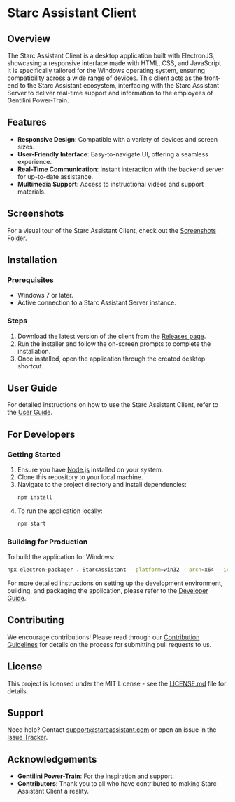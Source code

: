 # Starc Assistant Client

## Overview

The Starc Assistant Client is a desktop application built with ElectronJS, showcasing a responsive interface made with HTML, CSS, and JavaScript. It is specifically tailored for the Windows operating system, ensuring compatibility across a wide range of devices. This client acts as the front-end to the Starc Assistant ecosystem, interfacing with the Starc Assistant Server to deliver real-time support and information to the employees of Gentilini Power-Train.

## Features

- **Responsive Design**: Compatible with a variety of devices and screen sizes.
- **User-Friendly Interface**: Easy-to-navigate UI, offering a seamless experience.
- **Real-Time Communication**: Instant interaction with the backend server for up-to-date assistance.
- **Multimedia Support**: Access to instructional videos and support materials.

## Screenshots

For a visual tour of the Starc Assistant Client, check out the [Screenshots Folder](./screenshots/).

## Installation

### Prerequisites

- Windows 7 or later.
- Active connection to a Starc Assistant Server instance.

### Steps

1. Download the latest version of the client from the [Releases page](#).
2. Run the installer and follow the on-screen prompts to complete the installation.
3. Once installed, open the application through the created desktop shortcut.

## User Guide

For detailed instructions on how to use the Starc Assistant Client, refer to the [User Guide](#).

## For Developers

### Getting Started

1. Ensure you have [Node.js](https://nodejs.org/en/) installed on your system.
2. Clone this repository to your local machine.
3. Navigate to the project directory and install dependencies:
   ```bash
   npm install
   ```
4. To run the application locally:
   ```bash
   npm start
   ```

### Building for Production

To build the application for Windows:
```bash
npx electron-packager . StarcAssistant --platform=win32 --arch=x64 --icon=starc-logo-icon.png --overwrite
```

For more detailed instructions on setting up the development environment, building, and packaging the application, please refer to the [Developer Guide](#).

## Contributing

We encourage contributions! Please read through our [Contribution Guidelines](CONTRIBUTING.md) for details on the process for submitting pull requests to us.

## License

This project is licensed under the MIT License - see the [LICENSE.md](LICENSE.md) file for details.

## Support

Need help? Contact [support@starcassistant.com](mailto:support@starcassistant.com) or open an issue in the [Issue Tracker](#).

## Acknowledgements

- **Gentilini Power-Train**: For the inspiration and support.
- **Contributors**: Thank you to all who have contributed to making Starc Assistant Client a reality.

